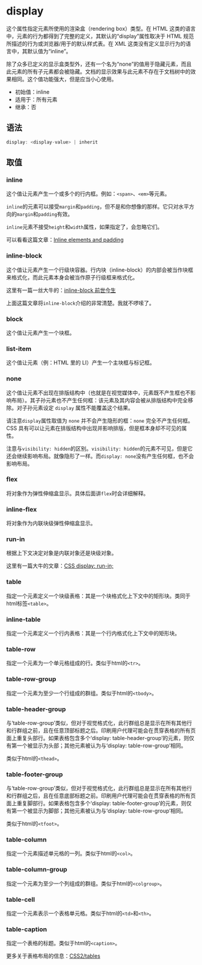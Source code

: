 display
========

这个属性指定元素所使用的渲染盒（rendering box）类型。在 HTML 这类的语言中，元素的行为都得到了完整的定义，其默认的“display”属性取决于 HTML 规范所描述的行为或浏览器/用于的默认样式表。在 XML 这类没有定义显示行为的语言中，其默认值为“inline”。

除了众多已定义的显示盒类型外，还有一个名为“none”的值用于隐藏元素，而且此元素的所有子元素都会被隐藏。文档的显示效果与此元素不存在于文档树中的效果相同。这个值功能强大，但是应当小心使用。

 - 初始值：inline
 - 适用于：所有元素
 - 继承：否


## 语法

```c
display: <display-value> | inherit
```

## 取值

### inline

这个值让元素产生一个或多个的行内框。例如：`<span>`、`<em>`等元素。

`inline`的元素可以接受`margin`和`padding`，但不是和你想像的那样。它只对水平方向的`margin`和`padding`有效。

`inline`元素不接受`height`和`width`属性，如果指定了，会忽略它们。

可以看看这篇文章：[Inline elements and padding](http://www.maxdesign.com.au/articles/inline/)

### inline-block

这个值让元素产生一个行级块容器。行内块（inline-block）的内部会被当作块框来格式化，而此元素本身会被当作原子行级框来格式化。

这里有一篇一丝大牛的：[inline-block 前世今生](http://www.iyunlu.com/view/css-xhtml/64.html)

上面这篇文章将`inline-block`介绍的非常清楚。我就不啰嗦了。

### block

这个值让元素产生一个块框。

### list-item

这个值让元素（例：HTML 里的 LI）产生一个主块框与标记框。

### none

这个值让元素不出现在排版结构中（也就是在视觉媒体中，元素既不产生框也不影响布局）。其子孙元素也不产生任何框：该元素及其内容会被从排版结构中完全移除。对子孙元素设定 `display` 属性不能覆盖这个结果。

请注意`display`属性取值为 `none` 并不会产生隐形的框：`none` 完全不产生任何框。CSS 具有可以让元素在排版结构中出现并影响排版，但是框本身却不可见的属性。

注意与`visibility: hidden`的区别。`visibility: hidden`的元素不可见，但是它还会继续影响布局。就像隐形了一样。而`display: none`没有产生任何框，也不会影响布局。

### flex

将对象作为弹性伸缩盒显示。具体后面讲`flex`时会详细解释。

### inline-flex

将对象作为内联块级弹性伸缩盒显示。

### run-in

根据上下文决定对象是内联对象还是块级对象。

这里有一篇大牛的文章：[CSS display: run-in;](http://swordair.com/css-display-run-in/)

### table

指定一个元素定义一个块级表格：其是一个块格式化上下文中的矩形块。类同于html标签`<table>`。

### inline-table

指定一个元素定义一个行内表格：其是一个行内格式化上下文中的矩形块。

### table-row

指定一个元素为一个单元格组成的行。类似于html的`<tr>`。

### table-row-group

指定一个元素为至少一个行组成的群组。类似于html的`<tbody>`。

### table-header-group

与‘table-row-group’类似，但对于视觉格式化，此行群组总是显示在所有其他行和行群组之前，且在任意顶部标题之后。印刷用户代理可能会在贯穿表格的所有页面上重复头部行。如果表格包含多个‘display: table-header-group’的元素，则仅有第一个被显示为头部；其他元素被认为与‘display: table-row-group’相同。

类似于html的`<thead>`。

### table-footer-group

与‘table-row-group’类似，但对于视觉格式化，此行群组总是显示在所有其他行和行群组之后，且在任意底部标题之前。印刷用户代理可能会在贯穿表格的所有页面上重复脚部行。如果表格包含多个‘display: table-footer-group’的元素，则仅有第一个被显示为脚部；其他元素被认为与‘display: table-row-group’相同。

类似于html的`<tfoot>`。

### table-column

指定一个元素描述单元格的一列。类似于html的`<col>`。

### table-column-group

指定一个元素为至少一个列组成的群组。类似于html的`<colgroup>`。

### table-cell

指定一个元素表示一个表格单元格。类似于html的`<td>`和`<th>`。

### table-caption

指定一个表格的标题。类似于html的`<caption>`。


更多关于表格布局的信息：[CSS2/tables](http://www.w3.org/html/ig/zh/wiki/CSS2/tables#tables-intro)

